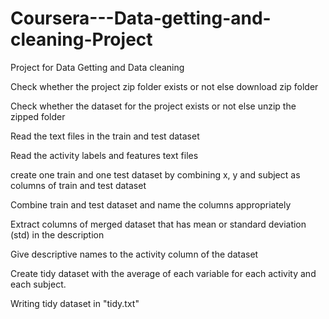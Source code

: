 # Coursera---Data-getting-and-cleaning-Project
Project for Data Getting and Data cleaning

Check whether the project zip folder exists or not else download zip folder

Check whether the dataset for the project exists or not else unzip the zipped folder

Read the text files in the train and test dataset

Read the activity labels and features text files

create one train and one test dataset by combining x, y and subject as columns of train and test dataset

Combine train and test dataset and name the columns appropriately

Extract columns of merged dataset that has mean or standard deviation (std) in the description

Give descriptive names to the activity column of the dataset

Create tidy dataset with the average of each variable for each activity and each subject.

Writing tidy dataset in "tidy.txt"
